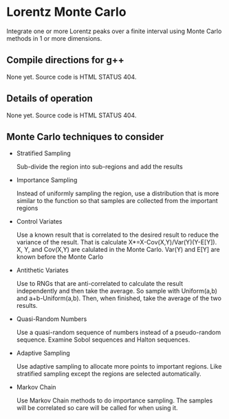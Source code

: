 # Lorentz Monte Carlo

Integrate one or more Lorentz peaks over a finite interval using Monte Carlo methods in 1 or more dimensions.

## Compile directions for g++

None yet. Source code is HTML STATUS 404.

## Details of operation

None yet. Source code is HTML STATUS 404.

## Monte Carlo techniques to consider

* Stratified Sampling

  Sub-divide the region into sub-regions and add the results

* Importance Sampling

  Instead of uniformly sampling the region, use a distribution that is more similar to the function so that samples are collected from the important regions

* Control Variates

  Use a known result that is correlated to the desired result to reduce the variance of the result. That is calculate X*=X-Cov(X,Y)/Var(Y)(Y-E[Y]). X, Y, and Cov(X,Y) are calulated in the Monte Carlo. Var(Y) and E[Y] are known before the Monte Carlo

* Antithetic Variates

  Use to RNGs that are anti-correlated to calculate the result independently and then take the average. So sample with Uniform(a,b) and a+b-Uniform(a,b). Then, when finished, take the average of the two results.

* Quasi-Random Numbers

  Use a quasi-random sequence of numbers instead of a pseudo-random sequence. Examine Sobol sequences and Halton sequences.

* Adaptive Sampling

  Use adaptive sampling to allocate more points to important regions. Like stratified sampling except the regions are selected automatically.

* Markov Chain

  Use Markov Chain methods to do importance sampling. The samples will be correlated so care will be called for when using it.
